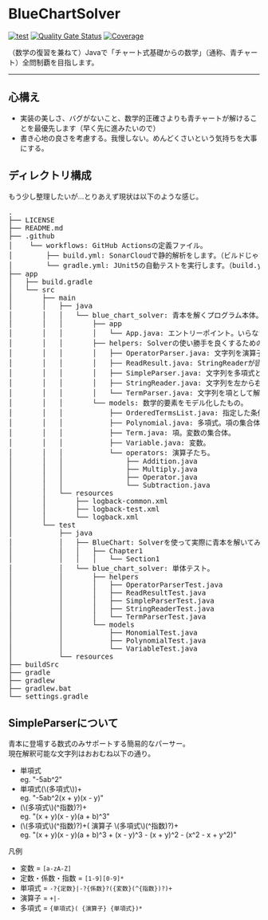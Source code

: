 # BlueChartSolver

[![test](https://github.com/coding-dog-one/BlueChartSolver/actions/workflows/gradle.yml/badge.svg)](https://github.com/coding-dog-one/BlueChartSolver/actions/workflows/gradle.yml) [![Quality Gate Status](https://sonarcloud.io/api/project_badges/measure?project=coding-dog-one_BlueChartSolver&metric=alert_status)](https://sonarcloud.io/summary/new_code?id=coding-dog-one_BlueChartSolver) [![Coverage](https://sonarcloud.io/api/project_badges/measure?project=coding-dog-one_BlueChartSolver&metric=coverage)](https://sonarcloud.io/summary/new_code?id=coding-dog-one_BlueChartSolver)

（数学の復習を兼ねて）Javaで「チャート式基礎からの数学」（通称、青チャート）全問制覇を目指します。

---

## 心構え

* 実装の美しさ、バグがないこと、数学的正確さよりも青チャートが解けることを最優先します（早く先に進みたいので）
* 書き心地の良さを考慮する。我慢しない。めんどくさいという気持ちを大事にする。

## ディレクトリ構成

もう少し整理したいが…とりあえず現状は以下のような感じ。

<pre>
.
├── LICENSE
├── README.md
├── .github
│    └── workflows: GitHub Actionsの定義ファイル。
│        ├── build.yml: SonarCloudで静的解析をします。（ビルドじゃないじゃん）
│        └── gradle.yml: JUnit5の自動テストを実行します。（build.ymlでもテストを実行しているからいらないかもしれないなぁ）
├── app
│   ├── build.gradle
│   └── src
│       ├── main
│       │   ├── java
│       │   │   └── blue_chart_solver: 青本を解くプログラム本体。
│       │   │       ├── app
│       │   │       │   └── App.java: エントリーポイント。いらない子。
│       │   │       ├── helpers: Solverの使い勝手を良くするための便利ツール。
│       │   │       │   ├── OperatorParser.java: 文字列を演算子として解析する。SimpleParserから呼び出される。
│       │   │       │   ├── ReadResult.java: StringReaderが読みとった結果。
│       │   │       │   ├── SimpleParser.java: 文字列を多項式として解析する。パーサーの本体。
│       │   │       │   ├── StringReader.java: 文字列を左から右に読み進めるリーダー。ReadResultを返す。
│       │   │       │   └── TermParser.java: 文字列を項として解析する。SimpleParserに呼び出される。
│       │   │       └── models: 数学的要素をモデル化したもの。
│       │   │           ├── OrderedTermsList.java: 指定した条件で多項式の項をソートした結果。
│       │   │           ├── Polynomial.java: 多項式。項の集合体。
│       │   │           ├── Term.java: 項。変数の集合体。
│       │   │           ├── Variable.java: 変数。
│       │   │           └── operators: 演算子たち。
│       │   │               ├── Addition.java
│       │   │               ├── Multiply.java
│       │   │               ├── Operator.java
│       │   │               └── Subtraction.java
│       │   └── resources
│       │       ├── logback-common.xml
│       │       ├── logback-test.xml
│       │       └── logback.xml
│       └── test
│           ├── java
│           │   ├── BlueChart: Solverを使って実際に青本を解いてみようのコーナー。
│           │   │   ├── Chapter1
│           │   │   │   └── Section1
│           │   └── blue_chart_solver: 単体テスト。
│           │       ├── helpers
│           │       │   ├── OperatorParserTest.java
│           │       │   ├── ReadResultTest.java
│           │       │   ├── SimpleParserTest.java
│           │       │   ├── StringReaderTest.java
│           │       │   └── TermParserTest.java
│           │       └── models
│           │           ├── MonomialTest.java
│           │           ├── PolynomialTest.java
│           │           └── VariableTest.java
│           └── resources
├── buildSrc
├── gradle
├── gradlew
├── gradlew.bat
└── settings.gradle
</pre>

## SimpleParserについて

青本に登場する数式のみサポートする簡易的なパーサー。  
現在解釈可能な文字列はおおむね以下の通り。
* 単項式  
eg. "-5ab^2"
* 単項式(\\(多項式\\))+  
eg. "-5ab^2(x + y)(x - y)"
* (\\(多項式\\)(^指数)?)+  
eg. "(x + y)(x - y)(a + b)^3"
* (\\(多項式\\)(^指数)?)+( 演算子 \\(多項式\\)(^指数)?)+  
eg. "(x + y)(x - y)(a + b)^3 + (x - y)^3 - (x + y)^2 - (x^2 - x + y^2)"

凡例
* 変数 = `[a-zA-Z]`
* 定数・係数・指数 = `[1-9][0-9]*`
* 単項式 = `-?{定数}|-?{係数}?({変数}(^{指数})?)+`
* 演算子 = `+|-`
* 多項式 = `{単項式}( {演算子} {単項式})*`